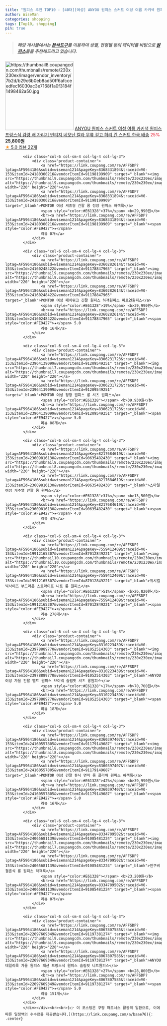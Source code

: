 ```yaml
---
title: "원피스 추천 TOP10 - [40대][여성] ANYOU 원피스 스커트 여성 여름 카키색 원피스 프랑스식 감령 배 가리기 빈티지 네모난 칼라 무릎 걷고 허리 긴 스커트 한"
author: WiseMan
categories: shopping
tags: [Top10, shopping]
pin: true
---
```


> ##### 해당 게시물에서는 [**분석도구**](https://itemscout.io/)를 이용하여 **성별**, **연령별** 등의 데이터를 바탕으로 [**원피스**](https://link.coupang.com/a/baae76)들을 추천해드리고 있습니다.
<div class="container"><div class="row">
            <div class="col-6 col-sm-4 col-lg-4 col-lg-3">
                <div class="product-container">
                    <a href="https://link.coupang.com/re/AFFSDP?lptag=AF5964186&subid=wiseman1214&pageKey=8042692962&traceid=V0-153&itemId=22524824992&vendorItemId=89950925083" target="_blank"><img src="https://thumbnail8.coupangcdn.com/thumbnails/remote/230x230ex/image/vendor_inventory/7b2d/b29c6b0eb8ad50ff6afcceedfec16030ac3e7168f1a0f3184f1498462a50.jpg" alt="https://thumbnail8.coupangcdn.com/thumbnails/remote/230x230ex/image/vendor_inventory/7b2d/b29c6b0eb8ad50ff6afcceedfec16030ac3e7168f1a0f3184f1498462a50.jpg" width="220" height="220"></a>
                    <a href="https://link.coupang.com/re/AFFSDP?lptag=AF5964186&subid=wiseman1214&pageKey=8042692962&traceid=V0-153&itemId=22524824992&vendorItemId=89950925083" target="_blank">ANYOU 원피스 스커트 여성 여름 카키색 원피스 프랑스식 감령 배 가리기 빈티지 네모난 칼라 무릎 걷고 허리 긴 스커트 한국 배송</a>
                    <span style="color:#E61328">25%</span> <b>25,800원</b>
                    <br><a href="https://link.coupang.com/re/AFFSDP?lptag=AF5964186&subid=wiseman1214&pageKey=8042692962&traceid=V0-153&itemId=22524824992&vendorItemId=89950925083" target="_blank"><span style="color:#FE9427">★</span> 5.0
                    리뷰 22개</a>
                </div>
            </div>
            
            <div class="col-6 col-sm-4 col-lg-4 col-lg-3">
                <div class="product-container">
                    <a href="https://link.coupang.com/re/AFFSDP?lptag=AF5964186&subid=wiseman1214&pageKey=8368331894&traceid=V0-153&itemId=24180300216&vendorItemId=91198199909" target="_blank"><img src="https://thumbnail9.coupangcdn.com/thumbnails/remote/230x230ex/image/vendor_inventory/1c7d/44d4347e5971be2e7b4773d7624330f52a852eed4d685fdf4cb472a3bb75.jpg" alt="https://thumbnail9.coupangcdn.com/thumbnails/remote/230x230ex/image/vendor_inventory/1c7d/44d4347e5971be2e7b4773d7624330f52a852eed4d685fdf4cb472a3bb75.jpg" width="220" height="220"></a>
                    <a href="https://link.coupang.com/re/AFFSDP?lptag=AF5964186&subid=wiseman1214&pageKey=8368331894&traceid=V0-153&itemId=24180300216&vendorItemId=91198199909" target="_blank">POMTOR 여성 셔츠형 긴팔 롱 정장 원피스 하객룩</a>
                    <span style="color:#E61328">37%</span> <b>29,990원</b>
                    <br><a href="https://link.coupang.com/re/AFFSDP?lptag=AF5964186&subid=wiseman1214&pageKey=8368331894&traceid=V0-153&itemId=24180300216&vendorItemId=91198199909" target="_blank"><span style="color:#FE9427">★</span> 
                    리뷰 0개</a>
                </div>
            </div>
            
            <div class="col-6 col-sm-4 col-lg-4 col-lg-3">
                <div class="product-container">
                    <a href="https://link.coupang.com/re/AFFSDP?lptag=AF5964186&subid=wiseman1214&pageKey=8360282614&traceid=V0-153&itemId=24160248422&vendorItemId=91178847965" target="_blank"><img src="https://thumbnail9.coupangcdn.com/thumbnails/remote/230x230ex/image/vendor_inventory/56c7/856fb117321e9e9ba17dd719561af8f2330d819539205404c309b8a06a57.jpg" alt="https://thumbnail9.coupangcdn.com/thumbnails/remote/230x230ex/image/vendor_inventory/56c7/856fb117321e9e9ba17dd719561af8f2330d819539205404c309b8a06a57.jpg" width="220" height="220"></a>
                    <a href="https://link.coupang.com/re/AFFSDP?lptag=AF5964186&subid=wiseman1214&pageKey=8360282614&traceid=V0-153&itemId=24160248422&vendorItemId=91178847965" target="_blank">POMTOR 여성 패치워크 긴팔 원피스 하객원피스 피로연원피스</a>
                    <span style="color:#E61328">19%</span> <b>39,990원</b>
                    <br><a href="https://link.coupang.com/re/AFFSDP?lptag=AF5964186&subid=wiseman1214&pageKey=8360282614&traceid=V0-153&itemId=24160248422&vendorItemId=91178847965" target="_blank"><span style="color:#FE9427">★</span> 5.0
                    리뷰 16개</a>
                </div>
            </div>
            
            <div class="col-6 col-sm-4 col-lg-4 col-lg-3">
                <div class="product-container">
                    <a href="https://link.coupang.com/re/AFFSDP?lptag=AF5964186&subid=wiseman1214&pageKey=8306231723&traceid=V0-153&itemId=23964139099&vendorItemId=91209549251" target="_blank"><img src="https://thumbnail7.coupangcdn.com/thumbnails/remote/230x230ex/image/vendor_inventory/947d/1a287b35c87012731fab6bf979a10cdc40202d11ce3f2431b616e075843d.jpg" alt="https://thumbnail7.coupangcdn.com/thumbnails/remote/230x230ex/image/vendor_inventory/947d/1a287b35c87012731fab6bf979a10cdc40202d11ce3f2431b616e075843d.jpg" width="220" height="220"></a>
                    <a href="https://link.coupang.com/re/AFFSDP?lptag=AF5964186&subid=wiseman1214&pageKey=8306231723&traceid=V0-153&itemId=23964139099&vendorItemId=91209549251" target="_blank">POMTOR 여성 정장 원피스 롱 셔츠 원피스</a>
                    <span style="color:#E61328"></span> <b>39,930원</b>
                    <br><a href="https://link.coupang.com/re/AFFSDP?lptag=AF5964186&subid=wiseman1214&pageKey=8306231723&traceid=V0-153&itemId=23964139099&vendorItemId=91209549251" target="_blank"><span style="color:#FE9427">★</span> 5.0
                    리뷰 88개</a>
                </div>
            </div>
            
            <div class="col-6 col-sm-4 col-lg-4 col-lg-3">
                <div class="product-container">
                    <a href="https://link.coupang.com/re/AFFSDP?lptag=AF5964186&subid=wiseman1214&pageKey=8217684619&traceid=V0-153&itemId=23609816130&vendorItemId=90635482430" target="_blank"><img src="https://thumbnail8.coupangcdn.com/thumbnails/remote/230x230ex/image/vendor_inventory/e1a2/09f82cb35881b21afd6edf3103f627538b10af9b82e7628885f0e6ba1467.jpg" alt="https://thumbnail8.coupangcdn.com/thumbnails/remote/230x230ex/image/vendor_inventory/e1a2/09f82cb35881b21afd6edf3103f627538b10af9b82e7628885f0e6ba1467.jpg" width="220" height="220"></a>
                    <a href="https://link.coupang.com/re/AFFSDP?lptag=AF5964186&subid=wiseman1214&pageKey=8217684619&traceid=V0-153&itemId=23609816130&vendorItemId=90635482430" target="_blank">스마일 여성 캐주얼 반팔 롱 원피스</a>
                    <span style="color:#E61328">31%</span> <b>13,500원</b>
                    <br><a href="https://link.coupang.com/re/AFFSDP?lptag=AF5964186&subid=wiseman1214&pageKey=8217684619&traceid=V0-153&itemId=23609816130&vendorItemId=90635482430" target="_blank"><span style="color:#FE9427">★</span> 4.0
                    리뷰 4개</a>
                </div>
            </div>
            
            <div class="col-6 col-sm-4 col-lg-4 col-lg-3">
                <div class="product-container">
                    <a href="https://link.coupang.com/re/AFFSDP?lptag=AF5964186&subid=wiseman1214&pageKey=7559412409&traceid=V0-153&itemId=19912165307&vendorItemId=87012849221" target="_blank"><img src="https://thumbnail10.coupangcdn.com/thumbnails/remote/230x230ex/image/vendor_inventory/8218/469055c2ebe70beaa3dc04e644d8544962dd865484fdc12679f2d96424cc.jpg" alt="https://thumbnail10.coupangcdn.com/thumbnails/remote/230x230ex/image/vendor_inventory/8218/469055c2ebe70beaa3dc04e644d8544962dd865484fdc12679f2d96424cc.jpg" width="220" height="220"></a>
                    <a href="https://link.coupang.com/re/AFFSDP?lptag=AF5964186&subid=wiseman1214&pageKey=7559412409&traceid=V0-153&itemId=19912165307&vendorItemId=87012849221" target="_blank">위시엘 빅사이즈 부드러운 스트라이프 니트 롱 원피스</a>
                    <span style="color:#E61328">51%</span> <b>26,820원</b>
                    <br><a href="https://link.coupang.com/re/AFFSDP?lptag=AF5964186&subid=wiseman1214&pageKey=7559412409&traceid=V0-153&itemId=19912165307&vendorItemId=87012849221" target="_blank"><span style="color:#FE9427">★</span> 4.5
                    리뷰 270개</a>
                </div>
            </div>
            
            <div class="col-6 col-sm-4 col-lg-4 col-lg-3">
                <div class="product-container">
                    <a href="https://link.coupang.com/re/AFFSDP?lptag=AF5964186&subid=wiseman1214&pageKey=8310223439&traceid=V0-153&itemId=23978889770&vendorItemId=91052514303" target="_blank"><img src="https://thumbnail7.coupangcdn.com/thumbnails/remote/230x230ex/image/vendor_inventory/7fee/93969daaf4ffc8968a3cd2e92bd4892635ec20ec7960c8b29a169b4b4aa6.jpg" alt="https://thumbnail7.coupangcdn.com/thumbnails/remote/230x230ex/image/vendor_inventory/7fee/93969daaf4ffc8968a3cd2e92bd4892635ec20ec7960c8b29a169b4b4aa6.jpg" width="220" height="220"></a>
                    <a href="https://link.coupang.com/re/AFFSDP?lptag=AF5964186&subid=wiseman1214&pageKey=8310223439&traceid=V0-153&itemId=23978889770&vendorItemId=91052514303" target="_blank">ANYOU 여성 가을 긴팔 벨트 원피스 브이넥 슬림핏 셔츠 롱원피스</a>
                    <span style="color:#E61328">17%</span> <b>70,700원</b>
                    <br><a href="https://link.coupang.com/re/AFFSDP?lptag=AF5964186&subid=wiseman1214&pageKey=8310223439&traceid=V0-153&itemId=23978889770&vendorItemId=91052514303" target="_blank"><span style="color:#FE9427">★</span> 5.0
                    리뷰 18개</a>
                </div>
            </div>
            
            <div class="col-6 col-sm-4 col-lg-4 col-lg-3">
                <div class="product-container">
                    <a href="https://link.coupang.com/re/AFFSDP?lptag=AF5964186&subid=wiseman1214&pageKey=8360397407&traceid=V0-153&itemId=24160557805&vendorItemId=91179149687" target="_blank"><img src="https://thumbnail8.coupangcdn.com/thumbnails/remote/230x230ex/image/vendor_inventory/9dce/1d97ed883d974023bef01baae865a34972cf05b2ce308496981779783a5b.jpg" alt="https://thumbnail8.coupangcdn.com/thumbnails/remote/230x230ex/image/vendor_inventory/9dce/1d97ed883d974023bef01baae865a34972cf05b2ce308496981779783a5b.jpg" width="220" height="220"></a>
                    <a href="https://link.coupang.com/re/AFFSDP?lptag=AF5964186&subid=wiseman1214&pageKey=8360397407&traceid=V0-153&itemId=24160557805&vendorItemId=91179149687" target="_blank">POMTOR 여성 긴팔 튜닉 면마 롱 플라워 원피스 하객룩</a>
                    <span style="color:#E61328">42%</span> <b>39,990원</b>
                    <br><a href="https://link.coupang.com/re/AFFSDP?lptag=AF5964186&subid=wiseman1214&pageKey=8360397407&traceid=V0-153&itemId=24160557805&vendorItemId=91179149687" target="_blank"><span style="color:#FE9427">★</span> 5.0
                    리뷰 16개</a>
                </div>
            </div>
            
            <div class="col-6 col-sm-4 col-lg-4 col-lg-3">
                <div class="product-container">
                    <a href="https://link.coupang.com/re/AFFSDP?lptag=AF5964186&subid=wiseman1214&pageKey=8334709502&traceid=V0-153&itemId=24065681139&vendorItemId=91085481224" target="_blank"><img src="https://thumbnail7.coupangcdn.com/thumbnails/remote/230x230ex/image/vendor_inventory/2226/94e856b7747743bf6e30bb3528c9b973842229ee54be69d84288848f2677.jpg" alt="https://thumbnail7.coupangcdn.com/thumbnails/remote/230x230ex/image/vendor_inventory/2226/94e856b7747743bf6e30bb3528c9b973842229ee54be69d84288848f2677.jpg" width="220" height="220"></a>
                    <a href="https://link.coupang.com/re/AFFSDP?lptag=AF5964186&subid=wiseman1214&pageKey=8334709502&traceid=V0-153&itemId=24065681139&vendorItemId=91085481224" target="_blank">진쿠비 결혼식 롱 원피스 하객룩</a>
                    <span style="color:#E61328"></span> <b>23,200원</b>
                    <br><a href="https://link.coupang.com/re/AFFSDP?lptag=AF5964186&subid=wiseman1214&pageKey=8334709502&traceid=V0-153&itemId=24065681139&vendorItemId=91085481224" target="_blank"><span style="color:#FE9427">★</span> 
                    리뷰 0개</a>
                </div>
            </div>
            
            <div class="col-6 col-sm-4 col-lg-4 col-lg-3">
                <div class="product-container">
                    <a href="https://link.coupang.com/re/AFFSDP?lptag=AF5964186&subid=wiseman1214&pageKey=8067807585&traceid=V0-153&itemId=22697669349&vendorItemId=91197381274" target="_blank"><img src="https://thumbnail9.coupangcdn.com/thumbnails/remote/230x230ex/image/vendor_inventory/bf38/1c5376095532d660c520ff263f42cbde6b4b6aa366bea90dab842a34104f.jpg" alt="https://thumbnail9.coupangcdn.com/thumbnails/remote/230x230ex/image/vendor_inventory/bf38/1c5376095532d660c520ff263f42cbde6b4b6aa366bea90dab842a34104f.jpg" width="220" height="220"></a>
                    <a href="https://link.coupang.com/re/AFFSDP?lptag=AF5964186&subid=wiseman1214&pageKey=8067807585&traceid=V0-153&itemId=22697669349&vendorItemId=91197381274" target="_blank">ANYOU 데일리룩 가을 원피스 패션 프랑스식 원피스 슬림핏 니트원피스</a>
                    <span style="color:#E61328">27%</span> <b>28,800원</b>
                    <br><a href="https://link.coupang.com/re/AFFSDP?lptag=AF5964186&subid=wiseman1214&pageKey=8067807585&traceid=V0-153&itemId=22697669349&vendorItemId=91197381274" target="_blank"><span style="color:#FE9427">★</span> 5.0
                    리뷰 151개</a>
                </div>
            </div>
            </div></div><br><br>[👉 이 포스팅은 쿠팡 파트너스 활동의 일환으로, 이에 따른 일정액의 수수료를 제공받습니다.](https://link.coupang.com/a/baae76){: .center}